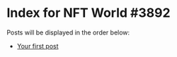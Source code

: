 # Index for NFT World #3892
Posts will be displayed in the order below:

- [Your first post](./001-first.md)

